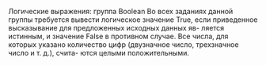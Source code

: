 Логические выражения: группа Boolean
Во всех заданиях данной группы требуется вывести логическое значение
True, если приведенное высказывание для предложенных исходных данных яв-
ляется истинным, и значение False в противном случае. Все числа, для которых
указано количество цифр (двузначное число, трехзначное число и т. д.), счита-
ются целыми положительными.